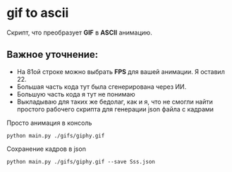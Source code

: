 
# gif to ascii
Скрипт, что преобразует **GIF** в **ASCII** анимацию. 
## Важное уточнение:
- На 81ой строке можно выбрать **FPS** для вашей анимации. Я оставил 22.
- Большая часть кода тут была сгенерирована через ИИ. 
- Большую часть кода я тут не понимаю
- Выкладываю для таких же бедолаг, как и я, что не смогли найти простого рабочего скрипта для генерации json файла с кадрами

Просто анимация в консоль
```
python main.py ./gifs/giphy.gif
```

Сохранение кадров в json
```
python main.py ./gifs/giphy.gif --save Sss.json
```
